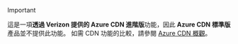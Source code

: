 > [!IMPORTANT]
> 這是一項**透過 Verizon 提供的 Azure CDN 進階版**功能，因此 **Azure CDN 標準版**產品並不提供此功能。  如需 CDN 功能的比較，請參閱 [Azure CDN 概觀](../articles/cdn/cdn-overview.md#azure-cdn-features)。 
> 
> 



<!--HONumber=Nov16_HO3-->


